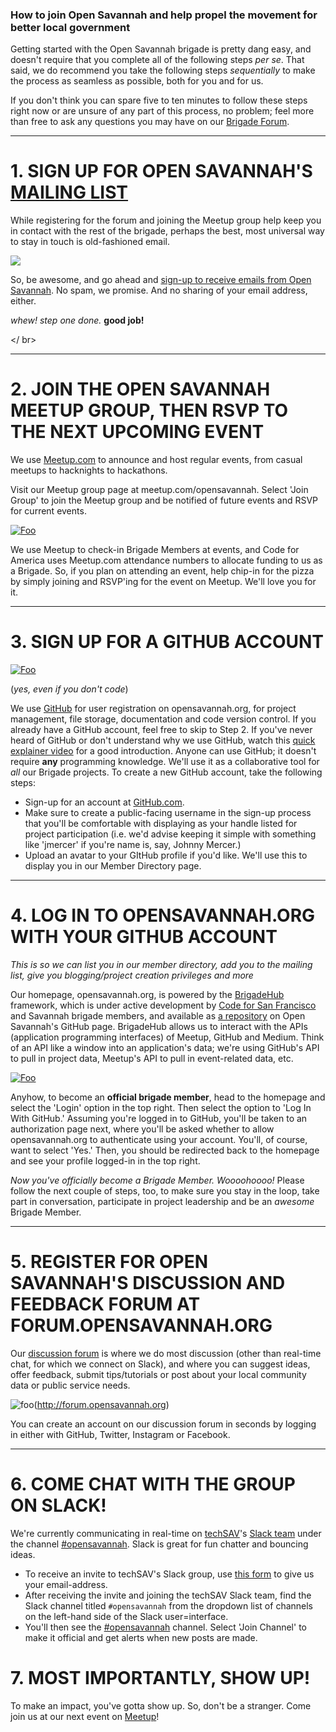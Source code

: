 ### How to join Open Savannah and help propel the movement for better local government

Getting started with the Open Savannah brigade is pretty dang easy, and doesn't require that you complete all of the following steps *per se*. That said, we do recommend you take the following steps *sequentially* to make the process as seamless as possible, both for you and for us. 

If you don't think you can spare five to ten minutes to follow these steps right now or are unsure of any part of this process, no problem; feel more than free to ask any questions you may have on our [Brigade Forum](http://forum.opensavannah.org).

---

# **1.** SIGN UP FOR OPEN SAVANNAH'S [MAILING LIST](http://opensavannah.us15.list-manage.com/subscribe?u=8cb53edd784a0b3afcd0e387d&id=a8613b38de)

While registering for the forum and joining the Meetup group help keep you in contact with the rest of the brigade, perhaps the best, most universal way to stay in touch is old-fashioned email. 

[<img src='http://forum.opensavannah.org/uploads/default/original/1X/6a7e5c0bf8f74e32a69578a1bed005ff5498f84f.png'>](http://opensavannah.us15.list-manage.com/subscribe?u=8cb53edd784a0b3afcd0e387d&id=a8613b38de)


So, be awesome, and go ahead and [sign-up to receive emails from Open Savannah](http://opensavannah.us15.list-manage.com/subscribe?u=8cb53edd784a0b3afcd0e387d&id=a8613b38de). No spam, we promise. And no sharing of your email address, either.

*whew! step one done.* **good job!**

</ br>

---


# **2.** JOIN THE OPEN SAVANNAH MEETUP GROUP, THEN RSVP TO THE NEXT UPCOMING EVENT

We use [Meetup.com](http://meetup.com/opensavannah) to announce and host regular events, from casual meetups to hacknights to hackathons. 

Visit our Meetup group page at meetup.com/opensavannah. Select 'Join Group' to join the Meetup group and be notified of future events and RSVP for current events. 

[![Foo](http://cvlassets.s3.amazonaws.com/Screen%20Shot%202017-03-27%20at%2012.52.06%20AM.png)](https://meetup.com/opensavannah)

We use Meetup to check-in Brigade Members at events, and Code for America uses Meetup.com attendance numbers to allocate funding to us as a Brigade. So, if you plan on attending an event, help chip-in for the pizza by simply joining and RSVP'ing for the event on Meetup. We'll love you for it.

---

# **3.** SIGN UP FOR A GITHUB ACCOUNT 

[![Foo](http://www.aha.io/assets/integration_logos/github-bb449e0ffbacbcb7f9c703db85b1cf0b.png)](http://github.com)

(*yes, even if you don't code*)

We use [GitHub](http://github.com) for user registration on opensavannah.org,  for project management, file storage, documentation and code version control. If you already have a GitHub account, feel free to skip to Step 2. If you've never heard of GitHub or don't understand why we use GitHub, watch this [quick explainer video](https://www.youtube.com/watch?v=w3jLJU7DT5E) for a good introduction. Anyone can use GitHub; it doesn't require **any** programming knowledge. We'll use it as a collaborative tool for *all* our Brigade projects. To create a new GitHub account, take the following steps:
+ Sign-up for an account at [GitHub.com](http://github.com/join).
+ Make sure to create a public-facing username in the sign-up process that you'll be comfortable with displaying as your handle listed for project participation (i.e. we'd advise keeping it simple with something like 'jmercer' if you're name is, say, Johnny Mercer.)
+ Upload an avatar to your GItHub profile if you'd like. We'll use this to display you in our Member Directory page.

---

# **4.** LOG IN TO OPENSAVANNAH.ORG WITH YOUR GITHUB ACCOUNT

*This is so we can list you in our member directory, add you to the mailing list, give you blogging/project creation privileges and more*


Our homepage, opensavannah.org, is powered by the [BrigadeHub](https://brigadehub.github.io) framework, which is under active development by [Code for San Francisco](http://code4sf.org) and Savannah brigade members, and available as [a repository](http://github.com/opensavannah/brigadehub/) on Open Savannah's GitHub page. BrigadeHub allows us to interact with the APIs (application programming interfaces) of Meetup, GitHub and Medium. Think of an API like a window into an application's data; we're using GitHub's API to pull in project data, Meetup's API to pull in event-related data, etc.

[![Foo](http://cvlassets.s3.amazonaws.com/Screen%20Shot%202017-03-26%20at%2010.03.02%20PM.png)](https://opensavannah.org)

Anyhow, to become an **official brigade member**, head to the homepage and select the 'Login' option in the top right. Then select the option to 'Log In With GitHub.' Assuming you're logged in to GitHub, you'll be taken to an authorization page next, where you'll be asked whether to allow opensavannah.org to authenticate using your account. You'll, of course, want to select 'Yes.' Then, you should be redirected back to the homepage and see your profile logged-in in the top right.

*Now you've officially become a Brigade Member. Woooohoooo!* Please follow the next couple of steps, too, to make sure you stay in the loop, take part in conversation, participate in project leadership and be an *awesome* Brigade Member.


---


# **5.** REGISTER FOR OPEN SAVANNAH'S DISCUSSION AND FEEDBACK FORUM AT FORUM.OPENSAVANNAH.ORG

Our [discussion forum](http://forum.opensavannah.org) is where we do most discussion (other than real-time chat, for which we connect on Slack), and where you can suggest ideas, offer feedback, submit tips/tutorials or post about your local community data or public service needs.

![foo](http://cvlassets.s3.amazonaws.com/Screen%20Shot%202017-03-27%20at%201.18.35%20AM.png)(http://forum.opensavannah.org)

You can create an account on our discussion forum in seconds by logging in either with GitHub, Twitter, Instagram or Facebook.


----

# **6.** COME CHAT WITH THE GROUP ON SLACK!
We're currently communicating in real-time on [techSAV](http://techsav.co)'s [Slack team](http://techsav.slack.com) under the channel [#opensavannah](http://techsav.slack.com/messages/opensavannah). Slack is great for fun chatter and bouncing ideas. 

+ To receive an invite to techSAV's Slack group, use [this form](https://opensavannahslack.herokuapp.com) to give us your email-address.
+ After receiving the invite and joining the techSAV Slack team, find the Slack channel titled `#opensavannah` from the dropdown list of channels on the left-hand side of the Slack user=interface. 
+  You'll then see the [#opensavannah](http://techsav.slack.com/messages/opensavannah) channel. Select 'Join Channel' to make it official and get alerts when new posts are made.

# **7.** MOST IMPORTANTLY, SHOW UP!
To make an impact, you've gotta show up. So, don't be a stranger. Come join us at our next event on [Meetup](http://meetup.com/opensavannah)!
